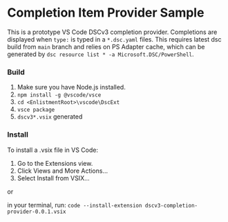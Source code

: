 # Completion Item Provider Sample

This is a prototype VS Code DSCv3 completion provider.
Completions are displayed when `type:` is typed in a `*.dsc.yaml` files.
This requires latest dsc build from `main` branch and relies on PS Adapter cache, which can be generated by `dsc resource list * -a Microsoft.DSC/PowerShell`.

### Build
1) Make sure you have Node.js installed.
2) `npm install -g @vscode/vsce`
3) `cd <EnlistmentRoot>\vscode\DscExt`
4) `vsce package`
5) `dscv3*.vsix` generated

### Install

To install a .vsix file in VS Code:

1) Go to the Extensions view.
2) Click Views and More Actions...
3) Select Install from VSIX...

or

in your terminal, run:
`code --install-extension dscv3-completion-provider-0.0.1.vsix`